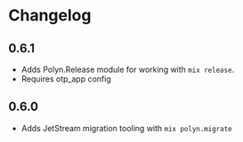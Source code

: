 # Changelog

## 0.6.1

* Adds Polyn.Release module for working with `mix release`.
* Requires otp_app config

## 0.6.0

* Adds JetStream migration tooling with `mix polyn.migrate`

